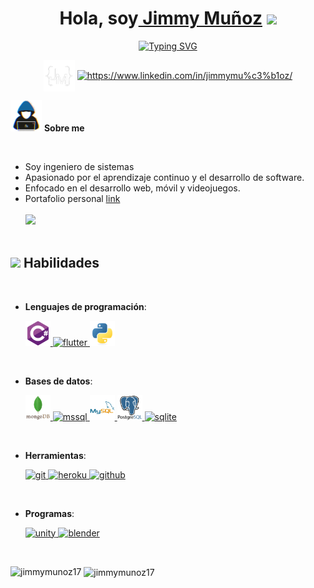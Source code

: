 <h1 align="center">Hola, soy<a href="https://jm-softwaredv.web.app/" target="blank"> Jimmy Muñoz</a> <img src="https://media.giphy.com/media/hvRJCLFzcasrR4ia7z/giphy.gif" width="35"></h1>
<p align="center">
<a href="https://git.io/typing-svg"><img src="https://readme-typing-svg.demolab.com?font=Fira+Code&weight=500&size=35&pause=1000&width=550&height=80&lines=Ingeniero+de+sistemas+;Desarrollador+de+software;Systems+enginner;Software+developer" alt="Typing SVG" /></a>	
</p>
<div align='center'>
<a>
  <a href="https://jm-softwaredv.web.app/" target="blank"><img align="center" src="https://github.com/JimmyMunoz17/Dashboard_flutterWeb/blob/main/web/icons/Icon-maskable-512.png" alt="https://jm-softwaredv.web.app/" height="50" width="50" /></a>
<a href="https://www.linkedin.com/in/jimmymu%c3%b1oz/" target="blank"><img align="center" src="https://raw.githubusercontent.com/rahuldkjain/github-profile-readme-generator/master/src/images/icons/Social/linked-in-alt.svg" alt="https://www.linkedin.com/in/jimmymu%c3%b1oz/" height="30" width="40" /></a>
</a>
  </a>
</div>

<picture><img src = "https://github.com/0xAbdulKhalid/0xAbdulKhalid/raw/main/assets/mdImages/about_me.gif" width = 50px></picture> **Sobre me**

<br>

- Soy ingeniero de sistemas
- Apasionado por el aprendizaje continuo y el desarrollo de software.
- Enfocado en el desarrollo web, móvil y videojuegos.  
- Portafolio personal [link]( https://jm-softwaredv.web.app/)
<br><br>
<img src="https://user-images.githubusercontent.com/73097560/115834477-dbab4500-a447-11eb-908a-139a6edaec5c.gif"><br><br>
## <img src="https://media2.giphy.com/media/QssGEmpkyEOhBCb7e1/giphy.gif?cid=ecf05e47a0n3gi1bfqntqmob8g9aid1oyj2wr3ds3mg700bl&rid=giphy.gif" width ="25"><b> Habilidades </b>
<br>
<p align="center">

- **Lenguajes de programación**:
  
  <a href="https://www.w3schools.com/cs/" target="_blank" rel="noreferrer"> <img src="https://raw.githubusercontent.com/devicons/devicon/master/icons/csharp/csharp-original.svg" alt="csharp" width="40" height="40"/> </a> 
  <a href="https://flutter.dev" target="_blank" rel="noreferrer"> <img src="https://www.vectorlogo.zone/logos/flutterio/flutterio-icon.svg" alt="flutter" width="40" height="40"/> </a>
  <a href="https://www.python.org" target="_blank" rel="noreferrer"> <img src="https://raw.githubusercontent.com/devicons/devicon/master/icons/python/python-original.svg" alt="python" width="40" height="40"/> </a> 
<br>  

- **Bases de datos**:

  <a href="https://www.mongodb.com/" target="_blank" rel="noreferrer"> <img src="https://raw.githubusercontent.com/devicons/devicon/master/icons/mongodb/mongodb-original-wordmark.svg" alt="mongodb" width="40" height="40"/> </a> 
  <a href="https://www.microsoft.com/en-us/sql-server" target="_blank" rel="noreferrer"> <img src="https://www.svgrepo.com/show/303229/microsoft-sql-server-logo.svg" alt="mssql" width="40" height="40"/> </a>
  <a href="https://www.mysql.com/" target="_blank" rel="noreferrer"> <img src="https://raw.githubusercontent.com/devicons/devicon/master/icons/mysql/mysql-original-wordmark.svg" alt="mysql" width="40" height="40"/> </a> 
  <a href="https://www.postgresql.org" target="_blank" rel="noreferrer"> <img src="https://raw.githubusercontent.com/devicons/devicon/master/icons/postgresql/postgresql-original-wordmark.svg" alt="postgresql" width="40" height="40"/> </a>
  <a href="https://www.sqlite.org/" target="_blank" rel="noreferrer"> <img src="https://www.vectorlogo.zone/logos/sqlite/sqlite-icon.svg" alt="sqlite" width="40" height="40"/> </a>
<br>

- **Herramientas**:
  
  <a href="https://git-scm.com/" target="_blank" rel="noreferrer"> <img src="https://www.vectorlogo.zone/logos/git-scm/git-scm-icon.svg" alt="git" width="40" height="40"/> </a>
  <a href="https://heroku.com" target="_blank" rel="noreferrer"> <img src="https://www.vectorlogo.zone/logos/heroku/heroku-icon.svg" alt="heroku" width="40" height="40"/> </a> 
  <a href="https://github.com" target="_blank" rel="noreferrer"> <img src="https://www.vectorlogo.zone/logos/github/github-icon.svg" alt="github" width="40" height="40"/> </a> 

<br>

- **Programas**:

  <a href="https://unity.com/" target="_blank" rel="noreferrer"> <img src="https://www.vectorlogo.zone/logos/unity3d/unity3d-icon.svg" alt="unity" width="40" height="40"/> </a>
  <a href="https://www.blender.org/" target="_blank" rel="noreferrer"> <img src="https://download.blender.org/branding/community/blender_community_badge_white.svg" alt="blender" width="40" height="40"/> </a> 
  

  
</p>



<br>


<p><img align="left" src="https://github-readme-stats.vercel.app/api/top-langs?username=jimmymunoz17&show_icons=true&locale=en&layout=compact" alt="jimmymunoz17" /></p>

<p>&nbsp;<img align="center" src="https://github-readme-stats.vercel.app/api?username=jimmymunoz17&show_icons=true&locale=en" alt="jimmymunoz17" /></p>



